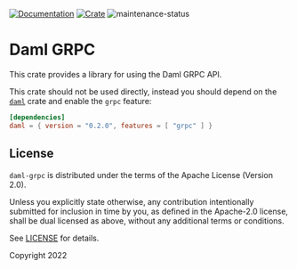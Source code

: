 [![Documentation](https://docs.rs/daml-grpc/badge.svg)](https://docs.rs/daml-grpc/0.2.0)
[![Crate](https://img.shields.io/crates/v/daml-grpc.svg)](https://crates.io/crates/daml-grpc/0.2.0)
![maintenance-status](https://img.shields.io/badge/maintenance-experimental-blue.svg)

# Daml GRPC

This crate provides a library for using the Daml GRPC API.

This crate should not be used directly, instead you should depend on the [`daml`](https://crates.io/crates/daml/0.2.0)
crate and enable the `grpc` feature:

```toml
[dependencies]
daml = { version = "0.2.0", features = [ "grpc" ] }
```

## License

`daml-grpc` is distributed under the terms of the Apache License (Version 2.0).

Unless you explicitly state otherwise, any contribution intentionally submitted for inclusion in time by you, as defined
in the Apache-2.0 license, shall be dual licensed as above, without any additional terms or conditions.

See [LICENSE](LICENSE) for details.

Copyright 2022